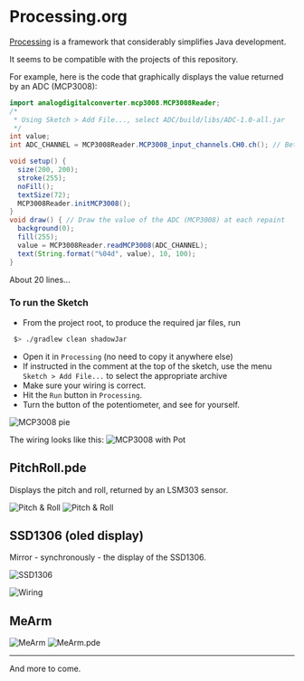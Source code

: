 # Processing.org

[Processing](http://processing.org) is a framework that considerably simplifies Java development.

It seems to be compatible with the projects of this repository.

For example, here is the code that graphically displays the value returned by an ADC (MCP3008):
```java
import analogdigitalconverter.mcp3008.MCP3008Reader;
/*
 * Using Sketch > Add File..., select ADC/build/libs/ADC-1.0-all.jar
 */
int value;
int ADC_CHANNEL = MCP3008Reader.MCP3008_input_channels.CH0.ch(); // Between 0 and 7, 8 channels on the MCP3008

void setup() {
  size(200, 200);
  stroke(255);
  noFill();
  textSize(72);  
  MCP3008Reader.initMCP3008();
}
void draw() { // Draw the value of the ADC (MCP3008) at each repaint
  background(0);
  fill(255);
  value = MCP3008Reader.readMCP3008(ADC_CHANNEL);
  text(String.format("%04d", value), 10, 100);
}
```
About 20 lines...

### To run the Sketch
- From the project root, to produce the required jar files, run
```bash
 $> ./gradlew clean shadowJar
```
- Open it in `Processing` (no need to copy it anywhere else)
- If instructed in the comment at the top of the sketch, use the menu `Sketch > Add File...` to select the appropriate archive
- Make sure your wiring is correct.
- Hit the `Run` button in `Processing`.
- Turn the button of the potentiometer, and see for yourself.

![MCP3008 pie](./mcp3008.png)

The wiring looks like this:
![MCP3008 with Pot](../ADC/RPi-MCP3008-Pot_bb.png)

## PitchRoll.pde

Displays the pitch and roll, returned by an LSM303 sensor.

![Pitch & Roll](./pitch.roll.01.png) ![Pitch & Roll](./pitch.roll.02.png)

## SSD1306 (oled display)

Mirror - synchronously - the display of the SSD1306.

![SSD1306](./ssd1306.emulation.png)

![Wiring](./src/processing/LCD/SSD1306_bb.png)

## MeArm

![MeArm](./src/processing/MeArmGUI/MeArm_bb.png) ![MeArm.pde](./src/processing/MeArmGUI/MeArmGUI.pde.png)


----------------------------------------------

And more to come.
